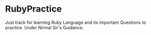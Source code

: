 # RubyPractice
Just track for learning Ruby Language and its important Questions to practice. Under Nirmal Sir's Guidance.
